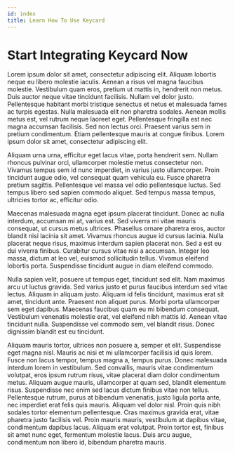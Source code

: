 ```yaml
---
id: index
title: Learn How To Use Keycard
---
```


# Start Integrating Keycard Now

Lorem ipsum dolor sit amet, consectetur adipiscing elit. Aliquam lobortis neque eu libero molestie iaculis. Aenean a risus vel magna faucibus molestie. Vestibulum quam eros, pretium ut mattis in, hendrerit non metus. Duis auctor neque vitae tincidunt facilisis. Nullam vel dolor justo. Pellentesque habitant morbi tristique senectus et netus et malesuada fames ac turpis egestas. Nulla malesuada elit non pharetra sodales. Aenean mollis metus est, vel rutrum neque laoreet eget. Pellentesque fringilla est nec magna accumsan facilisis. Sed non lectus orci. Praesent varius sem in pretium condimentum. Etiam pellentesque mauris at congue finibus. Lorem ipsum dolor sit amet, consectetur adipiscing elit.

Aliquam urna urna, efficitur eget lacus vitae, porta hendrerit sem. Nullam rhoncus pulvinar orci, ullamcorper molestie metus consectetur non. Vivamus tempus sem id nunc imperdiet, in varius justo ullamcorper. Proin tincidunt augue odio, vel consequat quam vehicula eu. Fusce pharetra pretium sagittis. Pellentesque vel massa vel odio pellentesque luctus. Sed tempus libero sed sapien commodo aliquet. Sed tempus massa tempus, ultricies tortor ac, efficitur odio.

Maecenas malesuada magna eget ipsum placerat tincidunt. Donec ac nulla interdum, accumsan mi at, varius est. Sed viverra mi vitae mauris consequat, ut cursus metus ultrices. Phasellus ornare pharetra eros, auctor blandit nisi lacinia sit amet. Vivamus rhoncus augue id cursus lacinia. Nulla placerat neque risus, maximus interdum sapien placerat non. Sed a est eu dui viverra finibus. Curabitur cursus vitae nisi a accumsan. Integer leo massa, dictum at leo vel, euismod sollicitudin tellus. Vivamus eleifend lobortis porta. Suspendisse tincidunt augue in diam eleifend commodo.

Nulla sapien velit, posuere ut tempus eget, tincidunt sed elit. Nam maximus arcu ut luctus gravida. Sed varius justo et purus faucibus interdum sed vitae lectus. Aliquam in aliquam justo. Aliquam id felis tincidunt, maximus erat sit amet, tincidunt ante. Praesent non aliquet purus. Morbi porta ullamcorper sem eget dapibus. Maecenas faucibus quam eu mi bibendum consequat. Vestibulum venenatis molestie erat, vel eleifend nibh mattis id. Aenean vitae tincidunt nulla. Suspendisse vel commodo sem, vel blandit risus. Donec dignissim blandit est eu tincidunt.

Aliquam mauris tortor, ultrices non posuere a, semper et elit. Suspendisse eget magna nisl. Mauris ac nisi et mi ullamcorper facilisis id quis lorem. Fusce non lacus tempor, tempus magna a, tempus purus. Donec malesuada interdum lorem in vestibulum. Sed convallis, mauris vitae condimentum volutpat, eros ipsum rutrum risus, vitae placerat diam dolor condimentum metus. Aliquam augue mauris, ullamcorper at quam sed, blandit elementum risus. Suspendisse nec enim sed lacus dictum finibus vitae non tellus. Pellentesque rutrum, purus at bibendum venenatis, justo ligula porta ante, nec imperdiet erat felis quis mauris. Aliquam vel dolor nisl. Proin quis nibh sodales tortor elementum pellentesque. Cras maximus gravida erat, vitae pharetra justo facilisis vel. Proin mauris mauris, vestibulum at dapibus vitae, condimentum dapibus lacus. Aliquam erat volutpat. Proin tortor est, finibus sit amet nunc eget, fermentum molestie lacus. Duis arcu augue, condimentum non libero id, bibendum pharetra mauris.